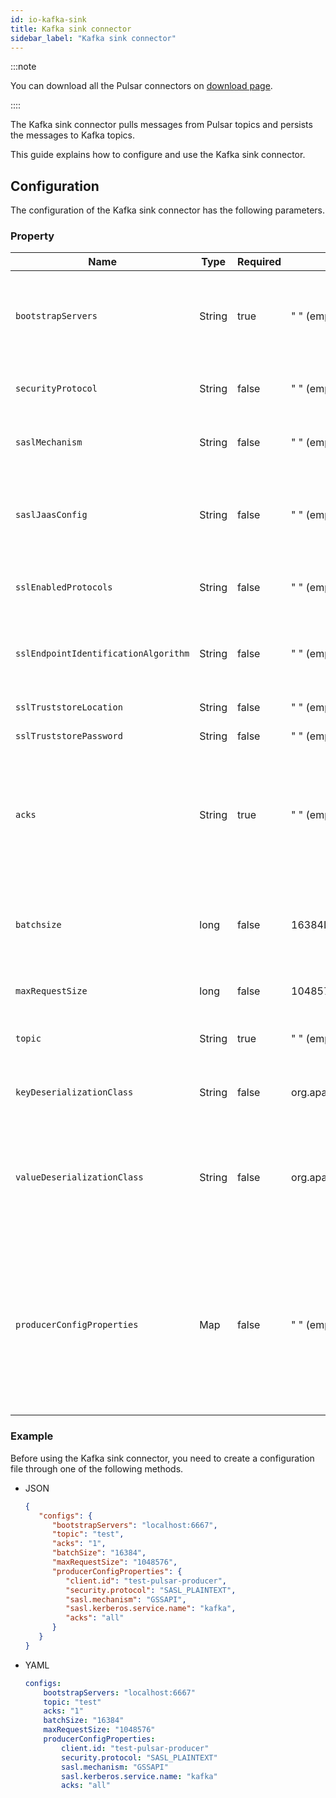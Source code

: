 ```yaml
---
id: io-kafka-sink
title: Kafka sink connector
sidebar_label: "Kafka sink connector"
---
```


:::note

You can download all the Pulsar connectors on [download page](pathname:///download).

::::

The Kafka sink connector pulls messages from Pulsar topics and persists the messages to Kafka topics.

This guide explains how to configure and use the Kafka sink connector.

## Configuration

The configuration of the Kafka sink connector has the following parameters.

### Property

| Name | Type| Required | Default | Description
|------|----------|---------|-------------|-------------|
|  `bootstrapServers` |String| true | " " (empty string) | A comma-separated list of host and port pairs for establishing the initial connection to the Kafka cluster. |
|  `securityProtocol` |String| false | " " (empty string) | The protocol used to communicate with Kafka brokers. |
|  `saslMechanism` |String| false | " " (empty string) | The SASL mechanism used for Kafka client connections. |
|  `saslJaasConfig` |String| false | " " (empty string) | The JAAS login context parameters for SASL connections in the format used by JAAS configuration files. |
|  `sslEnabledProtocols` |String| false | " " (empty string) | The list of protocols enabled for SSL connections. |
|  `sslEndpointIdentificationAlgorithm` |String| false | " " (empty string) | The endpoint identification algorithm to validate server hostnames using a server certificate. |
|  `sslTruststoreLocation` |String| false | " " (empty string) | The location of the trust store file. |
|  `sslTruststorePassword` |String| false | " " (empty string) | The password of the trust store file. |
|`acks`|String|true|" " (empty string) |The number of acknowledgments that the producer requires the leader to receive before a request completes. <br />This controls the durability of the sent records.
|`batchsize`|long|false|16384L|The batch size that a Kafka producer attempts to batch records together before sending them to brokers.
|`maxRequestSize`|long|false|1048576L|The maximum size of a Kafka request in bytes.
|`topic`|String|true|" " (empty string) |The Kafka topic which receives messages from Pulsar.
| `keyDeserializationClass` | String|false | org.apache.kafka.common.serialization.StringSerializer | The serializer class for Kafka producers to serialize keys.
| `valueDeserializationClass` | String|false | org.apache.kafka.common.serialization.ByteArraySerializer | The serializer class for Kafka producers to serialize values.<br /><br />The serializer is set by a specific implementation of [`KafkaAbstractSink`](https://github.com/apache/pulsar/blob/master/pulsar-io/kafka/src/main/java/org/apache/pulsar/io/kafka/KafkaAbstractSink.java).
|`producerConfigProperties`|Map|false|" " (empty string)|The producer configuration properties to be passed to producers. <br /><br />**Note: other properties specified in the connector configuration file take precedence over this configuration**.


### Example

Before using the Kafka sink connector, you need to create a configuration file through one of the following methods.

* JSON

  ```json
  {
     "configs": {
        "bootstrapServers": "localhost:6667",
        "topic": "test",
        "acks": "1",
        "batchSize": "16384",
        "maxRequestSize": "1048576",
        "producerConfigProperties": {
           "client.id": "test-pulsar-producer",
           "security.protocol": "SASL_PLAINTEXT",
           "sasl.mechanism": "GSSAPI",
           "sasl.kerberos.service.name": "kafka",
           "acks": "all"
        }
     }
  }
  ```

* YAML

  ```yaml
  configs:
      bootstrapServers: "localhost:6667"
      topic: "test"
      acks: "1"
      batchSize: "16384"
      maxRequestSize: "1048576"
      producerConfigProperties:
          client.id: "test-pulsar-producer"
          security.protocol: "SASL_PLAINTEXT"
          sasl.mechanism: "GSSAPI"
          sasl.kerberos.service.name: "kafka"
          acks: "all"
  ```
